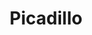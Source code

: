 ---
image:
title: Picadillo
description: seasoned Niman Ranch ground chuck w/ peppers, tomatoes, onions, Spanish olives and raisins w/ rice, black beans, plantains and organic salad
price: '10.95'
available: true
menu_name: _our_menus/platos.md
---
